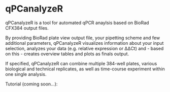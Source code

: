 # qPCanalyzeR

qPCanalyzeR is a tool for automated qPCR anaylsis based on BioRad CFX384 output files.

By providing BioRad plate view output file, your pipetting scheme and few additional parameters, qPCanalyzeR visualizes information about your input selection, analyzes your data (e.g. relative expression or ΔΔCt) and - based on this - creates overview tables and plots as finals output. 

If specified, qPCanalyzeR can combine multiple 384-well plates, various biological and technical replicates, as well as time-course experiment within one single analysis. 

Tutorial (coming soon...):
